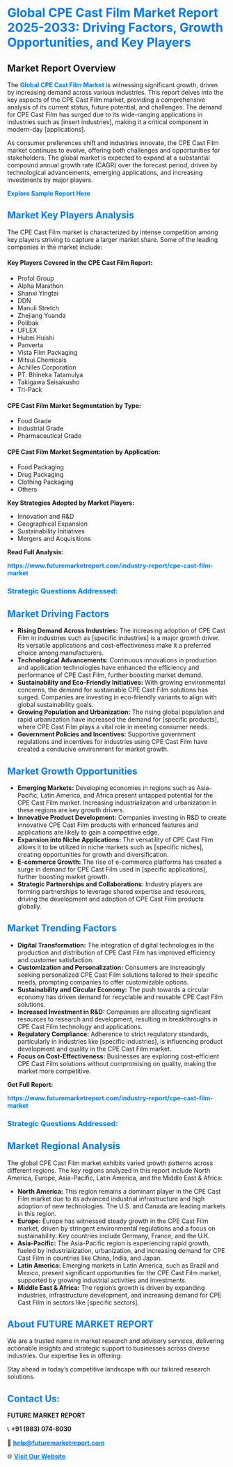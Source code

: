<h1 style="color: #007BFF;">Global CPE Cast Film Market Report 2025-2033: Driving Factors, Growth Opportunities, and Key Players</h1>

<section id="overview">
<h2>Market Report Overview</h2>
<p>The <a href="https://www.futuremarketreport.com/industry-report/cpe-cast-film-market" style="color: #007BFF; text-decoration: none;"><strong>Global CPE Cast Film Market</strong></a> is witnessing significant growth, driven by increasing demand across various industries. This report delves into the key aspects of the CPE Cast Film market, providing a comprehensive analysis of its current status, future potential, and challenges. The demand for CPE Cast Film has surged due to its wide-ranging applications in industries such as [insert industries], making it a critical component in modern-day [applications].</p>
<p>As consumer preferences shift and industries innovate, the CPE Cast Film market continues to evolve, offering both challenges and opportunities for stakeholders. The global market is expected to expand at a substantial compound annual growth rate (CAGR) over the forecast period, driven by technological advancements, emerging applications, and increasing investments by major players.</p>
</section>

<section id="overview">
<p><a href="https://www.futuremarketreport.com/request-sample/reportId=114980" style="color: #007BFF; text-decoration: none;"><strong>Explore Sample Report Here</strong></a></p>
</section>

<section id="key-players">
<h2 style="color: #007BFF;">Market Key Players Analysis</h2>
<p>The CPE Cast Film market is characterized by intense competition among key players striving to capture a larger market share. Some of the leading companies in the market include:</p>
<h4>Key Players Covered in the CPE Cast Film Report:</h4>
<ul><li>Profol Group</li><li>Alpha Marathon</li><li>Shanxi Yingtai</li><li>DDN</li><li>Manuli Stretch</li><li>Zhejiang Yuanda</li><li>Polibak</li><li>UFLEX</li><li>Hubei Huishi</li><li>Panverta</li><li>Vista Film Packaging</li><li>Mitsui Chemicals</li><li>Achilles Corporation</li><li>PT. Bhineka Tatamulya</li><li>Takigawa Seisakusho</li><li>Tri-Pack</li></ul>
<h4>CPE Cast Film Market Segmentation by Type:</h4>
<ul><li>Food Grade</li><li>Industrial Grade</li><li>Pharmaceutical Grade</li></ul>

<h4>CPE Cast Film Market Segmentation by Application:</h4>
<ul><li>Food Packaging</li><li>Drug Packaging</li><li>Clothing Packaging</li><li>Others</li></ul>
<p><strong>Key Strategies Adopted by Market Players:</strong></p>
<ul>
<li>Innovation and R&D</li>
<li>Geographical Expansion</li>
<li>Sustainability Initiatives</li>
<li>Mergers and Acquisitions</li>
</ul>
</section>

<section>
<p><strong>Read Full Analysis: </strong></p><a href="https://www.futuremarketreport.com/industry-report/cpe-cast-film-market" style="color: #007BFF; text-decoration: none;"><strong>https://www.futuremarketreport.com/industry-report/cpe-cast-film-market</strong></a>
<h3 style="color: #007BFF;">Strategic Questions Addressed:</h3>
</section>

<section id="driving-factors">
<h2 style="color: #007BFF;">Market Driving Factors</h2>
<ul>
<li><strong>Rising Demand Across Industries:</strong> The increasing adoption of CPE Cast Film in industries such as [specific industries] is a major growth driver. Its versatile applications and cost-effectiveness make it a preferred choice among manufacturers.</li>
<li><strong>Technological Advancements:</strong> Continuous innovations in production and application technologies have enhanced the efficiency and performance of CPE Cast Film, further boosting market demand.</li>
<li><strong>Sustainability and Eco-Friendly Initiatives:</strong> With growing environmental concerns, the demand for sustainable CPE Cast Film solutions has surged. Companies are investing in eco-friendly variants to align with global sustainability goals.</li>
<li><strong>Growing Population and Urbanization:</strong> The rising global population and rapid urbanization have increased the demand for [specific products], where CPE Cast Film plays a vital role in meeting consumer needs.</li>
<li><strong>Government Policies and Incentives:</strong> Supportive government regulations and incentives for industries using CPE Cast Film have created a conducive environment for market growth.</li>
</ul>
</section>

<section id="growth-opportunities">
<h2 style="color: #007BFF;">Market Growth Opportunities</h2>
<ul>
<li><strong>Emerging Markets:</strong> Developing economies in regions such as Asia-Pacific, Latin America, and Africa present untapped potential for the CPE Cast Film market. Increasing industrialization and urbanization in these regions are key growth drivers.</li>
<li><strong>Innovative Product Development:</strong> Companies investing in R&D to create innovative CPE Cast Film products with enhanced features and applications are likely to gain a competitive edge.</li>
<li><strong>Expansion into Niche Applications:</strong> The versatility of CPE Cast Film allows it to be utilized in niche markets such as [specific niches], creating opportunities for growth and diversification.</li>
<li><strong>E-commerce Growth:</strong> The rise of e-commerce platforms has created a surge in demand for CPE Cast Film used in [specific applications], further boosting market growth.</li>
<li><strong>Strategic Partnerships and Collaborations:</strong> Industry players are forming partnerships to leverage shared expertise and resources, driving the development and adoption of CPE Cast Film products globally.</li>
</ul>
</section>

<section id="trending-factors">
<h2 style="color: #007BFF;">Market Trending Factors</h2>
<ul>
<li><strong>Digital Transformation:</strong> The integration of digital technologies in the production and distribution of CPE Cast Film has improved efficiency and customer satisfaction.</li>
<li><strong>Customization and Personalization:</strong> Consumers are increasingly seeking personalized CPE Cast Film solutions tailored to their specific needs, prompting companies to offer customizable options.</li>
<li><strong>Sustainability and Circular Economy:</strong> The push towards a circular economy has driven demand for recyclable and reusable CPE Cast Film solutions.</li>
<li><strong>Increased Investment in R&D:</strong> Companies are allocating significant resources to research and development, resulting in breakthroughs in CPE Cast Film technology and applications.</li>
<li><strong>Regulatory Compliance:</strong> Adherence to strict regulatory standards, particularly in industries like [specific industries], is influencing product development and quality in the CPE Cast Film market.</li>
<li><strong>Focus on Cost-Effectiveness:</strong> Businesses are exploring cost-efficient CPE Cast Film solutions without compromising on quality, making the market more competitive.</li>
</ul>
</section>

<section>
<p><strong>Get Full Report: </strong></p><a href="https://www.futuremarketreport.com/industry-report/cpe-cast-film-market" style="color: #007BFF; text-decoration: none;"><strong>https://www.futuremarketreport.com/industry-report/cpe-cast-film-market</strong></a>
<h3 style="color: #007BFF;">Strategic Questions Addressed:</h3>
</section>


<section id="regional-analysis">
<h2 style="color: #007BFF;">Market Regional Analysis</h2>
<p>The global CPE Cast Film market exhibits varied growth patterns across different regions. The key regions analyzed in this report include North America, Europe, Asia-Pacific, Latin America, and the Middle East & Africa:</p>
<ul>
<li><strong>North America:</strong> This region remains a dominant player in the CPE Cast Film market due to its advanced industrial infrastructure and high adoption of new technologies. The U.S. and Canada are leading markets in this region.</li>
<li><strong>Europe:</strong> Europe has witnessed steady growth in the CPE Cast Film market, driven by stringent environmental regulations and a focus on sustainability. Key countries include Germany, France, and the U.K.</li>
<li><strong>Asia-Pacific:</strong> The Asia-Pacific region is experiencing rapid growth, fueled by industrialization, urbanization, and increasing demand for CPE Cast Film in countries like China, India, and Japan.</li>
<li><strong>Latin America:</strong> Emerging markets in Latin America, such as Brazil and Mexico, present significant opportunities for the CPE Cast Film market, supported by growing industrial activities and investments.</li>
<li><strong>Middle East & Africa:</strong> The region’s growth is driven by expanding industries, infrastructure development, and increasing demand for CPE Cast Film in sectors like [specific sectors].</li>
</ul>
</section>

<footer>
<h2 style="color: #007BFF;">About FUTURE MARKET REPORT</h2>
<p>We are a trusted name in market research and advisory services, delivering actionable insights and strategic support to businesses across diverse industries. Our expertise lies in offering:</p>

<p>Stay ahead in today’s competitive landscape with our tailored research solutions.</p>

<h2 style="color: #007BFF;">Contact Us:</h2>
<p><strong>FUTURE MARKET REPORT</strong></p>
<p>📞 <strong>+91 (883) 074-8030</strong></p>
<p>📧 <strong><a href="mailto:help@futuremarketreport.com" style="color: #007BFF;">help@futuremarketreport.com</a></strong></p>
<p>🌐 <strong><a href="https://www.futuremarketreport.com/" style="color: #007BFF;">Visit Our Website</a></strong></p>
</footer>